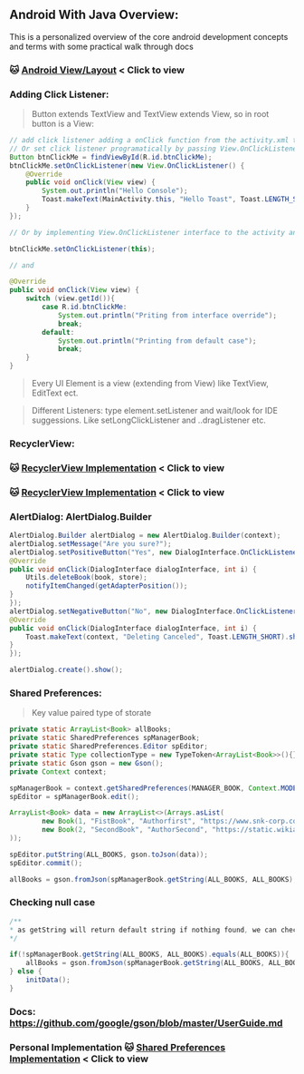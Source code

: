## Android With Java Overview:
This is a personalized overview of the core android development concepts and terms with some practical walk through docs

### :cat: [Android View/Layout](./android-view-cheat.md) < Click to view

### Adding Click Listener:
> Button extends TextView and TextView extends View, so in root button is a View:

```java
// add click listener adding a onClick function from the activity.xml to activity.java
// Or set click listener programatically by passing View.OnClickListener interface
Button btnClickMe = findViewById(R.id.btnClickMe);
btnClickMe.setOnClickListener(new View.OnClickListener() {
    @Override
    public void onClick(View view) {
        System.out.println("Hello Console");
        Toast.makeText(MainActivity.this, "Hello Toast", Toast.LENGTH_SHORT).show();
    }
});

// Or by implementing View.OnClickListener interface to the activity and overriding the method and setting the click listener on that method by

btnClickMe.setOnClickListener(this);

// and

@Override
public void onClick(View view) {
    switch (view.getId()){
        case R.id.btnClickMe:
            System.out.println("Priting from interface override");
            break;
        default:
            System.out.println("Printing from default case");
            break;
    }
}
```
> Every UI Element is a view (extending from View) like TextView, EditText ect.

> Different Listeners: type element.setListener and wait/look for IDE suggessions. Like setLongClickListener and ..dragListener etc.

### RecyclerView:
### :cat: [RecyclerView Implementation](./AndroidRecyclerView/README.md) < Click to view
### :cat: [RecyclerView Implementation](./BookManagerAndroid//README.md) < Click to view

### AlertDialog: AlertDialog.Builder
```java
AlertDialog.Builder alertDialog = new AlertDialog.Builder(context);
alertDialog.setMessage("Are you sure?");
alertDialog.setPositiveButton("Yes", new DialogInterface.OnClickListener() {
@Override
public void onClick(DialogInterface dialogInterface, int i) {
    Utils.deleteBook(book, store);
    notifyItemChanged(getAdapterPosition());
}
});
alertDialog.setNegativeButton("No", new DialogInterface.OnClickListener() {
@Override
public void onClick(DialogInterface dialogInterface, int i) {
    Toast.makeText(context, "Deleting Canceled", Toast.LENGTH_SHORT).show();
}
});

alertDialog.create().show();
```


### Shared Preferences:
> Key value paired type of storate

```java
private static ArrayList<Book> allBooks;
private static SharedPreferences spManagerBook;
private static SharedPreferences.Editor spEditor;
private static Type collectionType = new TypeToken<ArrayList<Book>>(){}.getType();
private static Gson gson = new Gson();
private Context context;

spManagerBook = context.getSharedPreferences(MANAGER_BOOK, Context.MODE_PRIVATE);
spEditor = spManagerBook.edit();

ArrayList<Book> data = new ArrayList<>(Arrays.asList(
        new Book(1, "FistBook", "Authorfirst", "https://www.snk-corp.co.jp/us/games/kof-xv/characters/img/character_kula.png", "small description", "This is long Description", 100),
        new Book(2, "SecondBook", "AuthorSecond", "https://static.wikia.nocookie.net/snk/images/4/47/Kof_xv_iori_render.png", "small description", "This is long Description", 100)
));

spEditor.putString(ALL_BOOKS, gson.toJson(data));
spEditor.commit();

allBooks = gson.fromJson(spManagerBook.getString(ALL_BOOKS, ALL_BOOKS), collectionType);
```

### Checking null case
```java
/**
* as getString will return default string if nothing found, we can check that for null/errors case
*/

if(!spManagerBook.getString(ALL_BOOKS, ALL_BOOKS).equals(ALL_BOOKS)){
    allBooks = gson.fromJson(spManagerBook.getString(ALL_BOOKS, ALL_BOOKS), collectionType);
} else {
    initData();
}
```

### Docs: https://github.com/google/gson/blob/master/UserGuide.md

### Personal Implementation :cat: [Shared Preferences Implementation](./StorageAnimationWebview/app/src/main/java/com/websolverpro/bookmanagerandroid/Utils.java) < Click to view